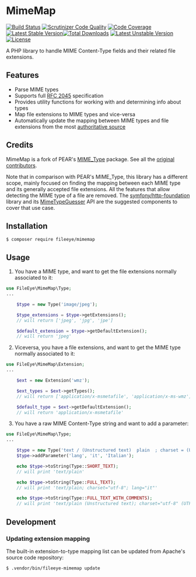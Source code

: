 # MimeMap

[![Build Status](https://secure.travis-ci.org/FileEye/MimeMap.png?branch=master)](https://travis-ci.org/FileEye/MimeMap)
[![Scrutinizer Code Quality](https://scrutinizer-ci.com/g/FileEye/MimeMap/badges/quality-score.png?b=master)](https://scrutinizer-ci.com/g/FileEye/MimeMap/?branch=master)
[![Code Coverage](https://scrutinizer-ci.com/g/FileEye/MimeMap/badges/coverage.png?b=master)](https://scrutinizer-ci.com/g/FileEye/MimeMap/?branch=master)
[![Latest Stable Version](https://poser.pugx.org/fileeye/mimemap/v/stable)](https://packagist.org/packages/fileeye/mimemap)[![Total Downloads](https://poser.pugx.org/fileeye/mimemap/downloads)](https://packagist.org/packages/fileeye/mimemap)
[![Latest Unstable Version](https://poser.pugx.org/fileeye/mimemap/v/unstable)](https://packagist.org/packages/fileeye/mimemap)
[![License](https://poser.pugx.org/fileeye/mimemap/license)](https://packagist.org/packages/fileeye/mimemap)

A PHP library to handle MIME Content-Type fields and their related file extensions.


## Features

- Parse MIME types
- Supports full [RFC 2045](https://www.ietf.org/rfc/rfc2045.txt) specification
- Provides utility functions for working with and determining info about types
- Map file extensions to MIME types and vice-versa
- Automatically update the mapping between MIME types and file extensions from the
  most [authoritative source](http://svn.apache.org/viewvc/httpd/httpd/trunk/docs/conf/mime.types?view=co)


## Credits

MimeMap is a fork of PEAR's [MIME_Type](https://github.com/pear/MIME_Type) package.
See all the [original contributors](https://github.com/pear/MIME_Type/graphs/contributors).

Note that in comparison with PEAR's MIME_Type, this library has a different scope,
mainly focused on finding the mapping between each MIME type and its generally
accepted file extensions.
All the features that allow detecting the MIME type of a file are removed. The
[symfony/http-foundation](https://github.com/symfony/http-foundation) library and its
[MimeTypeGuesser](https://api.symfony.com/master/Symfony/Component/HttpFoundation/File/MimeType/MimeTypeGuesser.html)
API are the suggested components to cover that use case.


## Installation

```
$ composer require fileeye/mimemap
```


## Usage

1. You have a MIME type, and want to get the file extensions normally associated
to it:

```php
use FileEye\MimeMap\Type;
...

    $type = new Type('image/jpeg');

    $type_extensions = $type->getExtensions();
    // will return ['jpeg', 'jpg', 'jpe']

    $default_extension = $type->getDefaultExtension();
    // will return 'jpeg'
```

2. Viceversa, you have a file extensions, and want to get the MIME type normally
associated to it:

```php
use FileEye\MimeMap\Extension;
...

    $ext = new Extension('wmz');

    $ext_types = $ext->getTypes();
    // will return ['application/x-msmetafile', 'application/x-ms-wmz']

    $default_type = $ext->getDefaultExtension();
    // will return 'application/x-msmetafile'
```

3. You have a raw MIME Content-Type string and want to add a parameter:

```php
use FileEye\MimeMap\Type;
...

    $type = new Type('text / (Unstructured text)  plain  ; charset = (UTF8, not ASCII) utf-8');
    $type->addParameter('lang', 'it', 'Italian');

    echo $type->toString(Type::SHORT_TEXT);
    // will print 'text/plain'

    echo $type->toString(Type::FULL_TEXT);
    // will print 'text/plain; charset="utf-8"; lang="it"'

    echo $type->toString(Type::FULL_TEXT_WITH_COMMENTS);
    // will print 'text/plain (Unstructured text); charset="utf-8" (UTF8, not ASCII), lang="it" (Italian)'
```

## Development


### Updating extension mapping

The built-in extension-to-type mapping list can be updated from Apache's source
code repository:

```
$ .vendor/bin/fileeye-mimemap update
```
